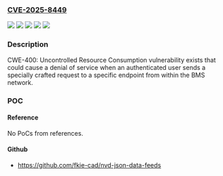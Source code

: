 ### [CVE-2025-8449](https://cve.mitre.org/cgi-bin/cvename.cgi?name=CVE-2025-8449)
![](https://img.shields.io/static/v1?label=Product&message=EcoStruxureTM%20Building%20Operation%20Enterprise%20Server&color=blue)
![](https://img.shields.io/static/v1?label=Product&message=EcoStruxureTM%20Enterprise%20Server&color=blue)
![](https://img.shields.io/static/v1?label=Product&message=EcoStruxureTM%20Workstation&color=blue)
![](https://img.shields.io/static/v1?label=Version&message=Versions%20prior%20to%207.0.1%20&color=brightgreen)
![](https://img.shields.io/static/v1?label=Vulnerability&message=CWE-400%20Uncontrolled%20Resource%20Consumption&color=brightgreen)

### Description

CWE-400: Uncontrolled Resource Consumption vulnerability exists that could cause a denial of service when an authenticated user sends a specially crafted request to a specific endpoint from within the BMS network.

### POC

#### Reference
No PoCs from references.

#### Github
- https://github.com/fkie-cad/nvd-json-data-feeds

